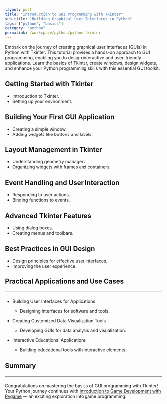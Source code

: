 ```yaml
---
layout: post
title: "Introduction to GUI Programming with Tkinter"
sub-title: "Building Graphical User Interfaces in Python"
tags: ["python", "basics"]
category: "python"
permalink: /workspace/python/python-tkinter
---
```


Embark on the journey of creating graphical user interfaces (GUIs) in Python with Tkinter. This tutorial provides a hands-on approach to GUI programming, enabling you to design interactive and user-friendly applications. Learn the basics of Tkinter, create windows, design widgets, and enhance your Python programming skills with this essential GUI toolkit.

## Getting Started with Tkinter
   - Introduction to Tkinter.
   - Setting up your environment.

## Building Your First GUI Application
   - Creating a simple window.
   - Adding widgets like buttons and labels.

## Layout Management in Tkinter
   - Understanding geometry managers.
   - Organizing widgets with frames and containers.

## Event Handling and User Interaction
   - Responding to user actions.
   - Binding functions to events.

## Advanced Tkinter Features
   - Using dialog boxes.
   - Creating menus and toolbars.

## Best Practices in GUI Design
   - Design principles for effective user interfaces.
   - Improving the user experience.

## Practical Applications and Use Cases <hr>

- Building User Interfaces for Applications
  - Designing interfaces for software and tools.

- Creating Customized Data Visualization Tools
  - Developing GUIs for data analysis and visualization.

- Interactive Educational Applications
  - Building educational tools with interactive elements.

## Summary <hr>

Congratulations on mastering the basics of GUI programming with Tkinter! Your Python journey continues with [Introduction to Game Development with Pygame](/workspace/python/python-pygame) — an exciting exploration into game programming.
